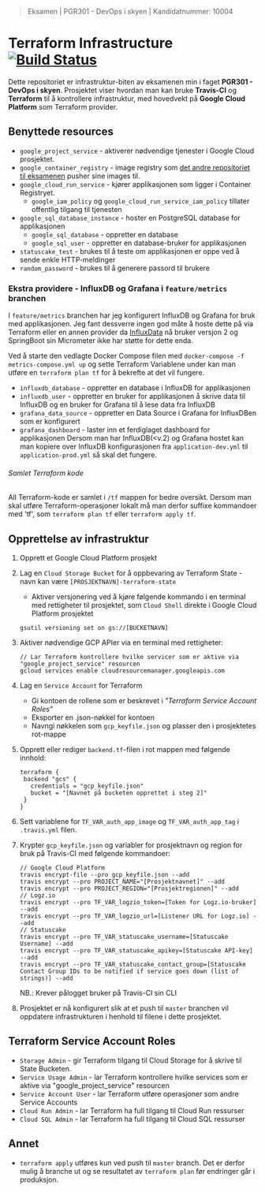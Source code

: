> Eksamen | PGR301 - DevOps i skyen | Kandidatnummer: 10004
# Terraform Infrastructure [![Build Status](https://travis-ci.com/eolseng/pgr301-exam-infrastructure.svg?branch=master)](https://travis-ci.com/eolseng/pgr301-exam-infrastructure)

Dette repositoriet er infrastruktur-biten av eksamenen min i faget **PGR301 - DevOps i skyen**.
Prosjektet viser hvordan man kan bruke **Travis-CI** og **Terraform** til å kontrollere infrastruktur, med hovedvekt på **Google Cloud Platform** som Terraform provider.

## Benyttede resources
* `google_project_service` - aktiverer nødvendige tjenester i Google Cloud prosjektet.
* `google_container_registry` - image registry som [det andre repositoriet til eksamenen](https://github.com/eolseng/pgr301-exam-auth) pusher sine images til. 
* `google_cloud_run_service` - kjører applikasjonen som ligger i Container Registryet.
    * `google_iam_policy` og `google_cloud_run_service_iam_policy` tillater offentlig tilgang til tjenesten
* `google_sql_database_instance` - hoster en PostgreSQL database for applikasjonen
    * `google_sql_database` - oppretter en database
    * `google_sql_user` - oppretter en database-bruker for applikasjonen
* `statuscake_test` - brukes til å teste om applikasjonen er oppe ved å sende enkle HTTP-meldinger
* `random_password` - brukes til å generere passord til brukere
### Ekstra providere - InfluxDB og Grafana i `feature/metrics` branchen
I `feature/metrics` branchen har jeg konfigurert InfluxDB og Grafana for bruk med applikasjonen.
Jeg fant dessverre ingen god måte å hoste dette på via Terraform eller en annen provider da [InfluxData](https://www.influxdata.com/) nå bruker versjon 2 og SpringBoot sin Micrometer ikke har støtte for dette enda.

Ved å starte den vedlagte Docker Compose filen med `docker-compose -f metrics-compose.yml up` og sette Terraform Variablene under kan man utføre en `terraform plan tf` for å bekrefte at det vil fungere.
* `influxdb_database` - oppretter en database i InfluxDB for applikasjonen
* `influxdb_user` - oppretter en bruker for applikasjonen å skrive data til InfluxDB og en bruker for Grafana til å lese data fra InfluxDB
* `grafana_data_source` - oppretter en Data Source i Grafana for InfluxDBen som er konfigurert
* `grafana_dashboard` - laster inn et ferdiglaget dashboard for applikasjonen
Dersom man har InfluxDB(<v.2) og Grafana hostet kan man kopiere over InfluxDB konfigurasjonen fra `application-dev.yml` til `application-prod.yml` så skal det fungere.  

###### Samlet Terraform kode
All Terraform-kode er samlet i `/tf` mappen for bedre oversikt.
Dersom man skal utføre Terraform-operasjoner lokalt må man derfor suffixe kommandoer med 'tf', som `terraform plan tf` eller `terraform apply tf`.

## Opprettelse av infrastruktur
1. Opprett et Google Cloud Platform prosjekt
2. Lag en `Cloud Storage Bucket` for å oppbevaring av Terraform State - navn kan være `[PROSJEKTNAVN]-terraform-state`
    * Aktiver versjonering ved å kjøre følgende kommando i en terminal med rettigheter til prosjektet, som `Cloud Shell` direkte i Google Cloud Platform prosjektet
    ```
    gsutil versioning set on gs://[BUCKETNAVN]
    ```
3. Aktiver nødvendige GCP APIer via en terminal med rettigheter:
    ```
   // Lar Terraform kontrollere hvilke servicer som er aktive via "google_project_service" resourcen
    gcloud services enable cloudresourcemanager.googleapis.com
    ```
4. Lag en `Service Account` for Terraform
    * Gi kontoen de rollene som er beskrevet i _"Terraform Service Account Roles"_
    * Eksporter en .json-nøkkel for kontoen
    * Navngi nøkkelen som `gcp_keyfile.json` og plasser den i prosjektetes rot-mappe
    
5. Opprett eller rediger `backend.tf`-filen i rot mappen med følgende innhold:
    ```
   terraform {
     backend "gcs" {
       credentials = "gcp_keyfile.json"
       bucket = "[Navnet på bucketen opprettet i steg 2]"
     }
   }
   ```
6. Sett variablene for `TF_VAR_auth_app_image` og `TF_VAR_auth_app_tag` i `.travis.yml` filen.

7. Krypter `gcp_keyfile.json` og variabler for prosjektnavn og region for bruk på Travis-CI med følgende kommandoer:
    ```
   // Google Cloud Platform
   travis encrypt-file --pro gcp_keyfile.json --add
   travis encrypt --pro PROJECT_NAME="[Prosjektnavnet]" --add
   travis encrypt --pro PROJECT_REGION="[Prosjektregionen]" --add
   // Logz.io
   travis encrypt --pro TF_VAR_logzio_token=[Token for Logz.io-bruker] --add
   travis encrypt --pro TF_VAR_logzio_url=[Listener URL for Logz.io] --add
   // Statuscake
   travis encrypt --pro TF_VAR_statuscake_username=[Statuscake Username] --add
   travis encrypt --pro TF_VAR_statuscake_apikey=[Statuscake API-key] --add
   travis encrypt --pro TF_VAR_statuscake_contact_group=[Statuscake Contact Group IDs to be notified if service goes down (list of strings)] --add
    ```
    NB.: Krever pålogget bruker på Travis-CI sin CLI

8. Prosjektet er nå konfigurert slik at et push til `master` branchen vil oppdatere infrastrukturen i henhold til filene i dette prosjektet.

## Terraform Service Account Roles
* `Storage Admin` - gir Terraform tilgang til Cloud Storage for å skrive til State Bucketen.
* `Service Usage Admin` - lar Terraform kontrollere hvilke services som er aktive via "google_project_service" resourcen
* `Service Account User` - lar Terraform utføre operasjoner som andre Service Accounts
* `Cloud Run Admin` - lar Terraform ha full tilgang til Cloud Run ressurser
* `Cloud SQL Admin` - lar Terraform ha full tilgang til Cloud SQL ressurser

## Annet
* `terraform apply` utføres kun ved push til `master` branch. Det er derfor mulig å branche ut og se resultatet av `terraform plan` før endringer går i produksjon.
